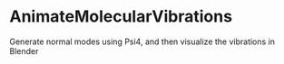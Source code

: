 # AnimateMolecularVibrations
Generate normal modes using Psi4, and then visualize the vibrations in Blender
